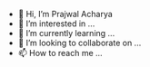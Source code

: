 - 👋 Hi, I’m Prajwal Acharya
- 👀 I’m interested in ...
- 🌱 I’m currently learning ...
- 💞️ I’m looking to collaborate on ...
- 📫 How to reach me ...

<!---
onFilm/onFilm is a ✨ special ✨ repository because its `README.md` (this file) appears on your GitHub profile.
You can click the Preview link to take a look at your changes.
--->

